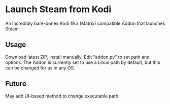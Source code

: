# Launch Steam from Kodi
An incredibly bare-bones Kodi 19.x (Matrix) compatible Addon that launches Steam.

## Usage

Download latest ZIP, install manually. Edit "addon.py" to set path and options. The Addon is currently set to use a Linux path by default, but this can be changed for us in any OS.

## Future

May add UI-based method to change executable path.